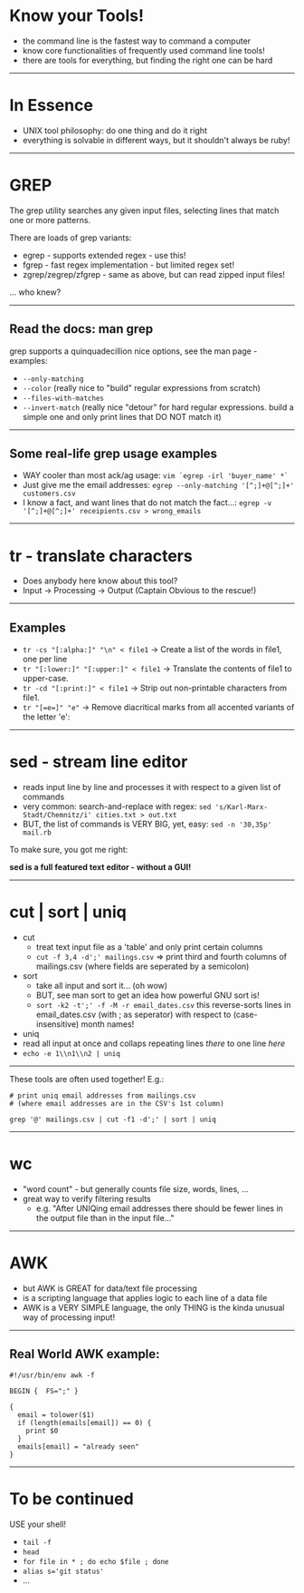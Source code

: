 # Know your Tools!

  * the command line is the fastest way to command a computer
  * know core functionalities of frequently used command line tools!
  * there are tools for everything, but finding the right one can be hard

---
# In Essence

  * UNIX tool philosophy: do one thing and do it right
  * everything is solvable in different ways, but it shouldn't always be ruby!

---
# GREP

  The grep utility searches any given input files, selecting lines that match
  one or more patterns.

There are loads of grep variants:

  * egrep - supports extended regex - use this!
  * fgrep - fast regex implementation - but limited regex set!
  * zgrep/zegrep/zfgrep - same as above, but can read zipped input files!

... who knew?

---
## Read the docs: man grep

grep supports a quinquadecillion nice options, see the man page - examples:

  * ```--only-matching```
  * ```--color``` (really nice to "build" regular expressions from scratch)
  * ```--files-with-matches```
  * ```--invert-match``` (really nice "detour" for hard regular expressions. build a simple one and only print lines that DO NOT match it)

---
## Some real-life grep usage examples

  * WAY cooler than most ack/ag usage: ```vim `egrep -irl 'buyer_name' *` ```
  * Just give me the email addresses: ```egrep --only-matching '[^;]+@[^;]+' customers.csv```
  * I know a fact, and want lines that do not match the fact...: ```egrep -v '[^;]+@[^;]+' receipients.csv > wrong_emails```

---
# tr - translate characters

  * Does anybody here know about this tool?
  * Input -> Processing -> Output    (Captain Obvious to the rescue!)

---
## Examples

  * ```tr -cs "[:alpha:]" "\n" < file1``` -> Create a list of the words in file1, one per line
  * ```tr "[:lower:]" "[:upper:]" < file1``` -> Translate the contents of file1 to upper-case.
  * ```tr -cd "[:print:]" < file1``` -> Strip out non-printable characters from file1.
  * ```tr "[=e=]" "e"``` -> Remove diacritical marks from all accented variants of the letter 'e':

---
# sed - stream line editor

  * reads input line by line and processes it with respect to a given list of commands
  * very common: search-and-replace with regex: ```sed 's/Karl-Marx-Stadt/Chemnitz/i' cities.txt > out.txt```
  * BUT, the list of commands is VERY BIG, yet, easy: ```sed -n '30,35p' mail.rb```

To make sure, you got me right:

  **sed is a full featured text editor - without a GUI!**


---
# cut | sort | uniq

  * cut
    * treat text input file as a 'table' and only print certain columns
    * ```cut -f 3,4 -d';' mailings.csv``` => print third and fourth columns of mailings.csv (where fields are seperated by a semicolon)
  * sort
    * take all input and sort it... (oh wow)
    * BUT, see man sort to get an idea how powerful GNU sort is!
    * ```sort -k2 -t';' -f -M -r email_dates.csv``` this reverse-sorts lines in email_dates.csv (with ; as seperator) with respect to (case-insensitive) month names!
  * uniq
   * read all input at once and collaps repeating lines *there* to one line *here*
   * ```echo -e 1\\n1\\n2 | uniq```

---
These tools are often used together! E.g.:

```
# print uniq email addresses from mailings.csv
# (where email addresses are in the CSV's 1st column)

grep '@' mailings.csv | cut -f1 -d';' | sort | uniq 
```

---
# wc

  * "word count" - but generally counts file size, words, lines, ...
  * great way to verify filtering results
    * e.g. "After UNIQing email addresses there should be fewer lines in the output file than in the input file..."



---
# AWK

  * but AWK is GREAT for data/text file processing
  * is a scripting language that applies logic to each line of a data file
  * AWK is a VERY SIMPLE language, the only THING is the kinda unusual way of processing input!

---
## Real World AWK example:

```
#!/usr/bin/env awk -f

BEGIN {  FS=";" }

{
  email = tolower($1)
  if (length(emails[email]) == 0) {
    print $0
  }
  emails[email] = "already seen"
}
```

---
# To be continued

USE your shell!

 * ```tail -f```
 * ```head```
 * ```for file in * ; do echo $file ; done```
 * ```alias s='git status'```
 * ...
